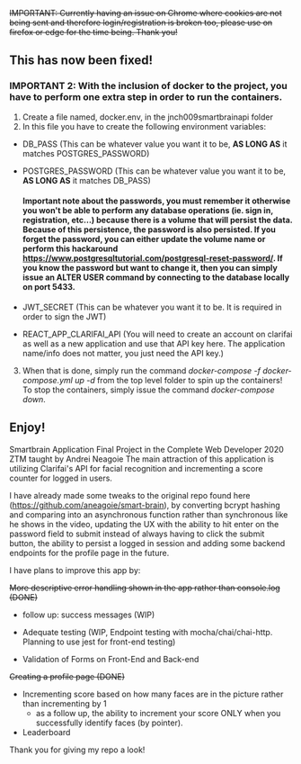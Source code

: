~~IMPORTANT: Currently having an issue on Chrome where cookies are not being sent and therefore login/registration is broken too, please use on firefox or edge for the time being. Thank you!~~ 
## This has now been fixed!

### IMPORTANT 2: With the inclusion of docker to the project, you have to perform one extra step in order to run the containers.
1. Create a file named, docker.env, in the jnch009smartbrainapi folder
2. In this file you have to create the following environment variables:
  * DB_PASS (This can be whatever value you want it to be, **AS LONG AS** it matches POSTGRES_PASSWORD)
  * POSTGRES_PASSWORD (This can be whatever value you want it to be, **AS LONG AS** it matches DB_PASS)
     #### Important note about the passwords, you must remember it otherwise you won't be able to perform any database operations (ie. sign in, registration, etc...) because there is a volume that will persist the data. Because of this persistence, the password is also persisted. If you forget the password, you can either update the volume name or perform this hackaround https://www.postgresqltutorial.com/postgresql-reset-password/. If you know the password but want to change it, then you can simply issue an ALTER USER command by connecting to the database locally on port 5433.
     
  * JWT_SECRET (This can be whatever you want it to be. It is required in order to sign the JWT)
  * REACT_APP_CLARIFAI_API (You will need to create an account on clarifai as well as a new application and use that API key here. The application name/info does not matter, you just need the API key.)
3. When that is done, simply run the command *docker-compose -f docker-compose.yml up -d* from the top level folder to spin up the containers! To stop the containers, simply issue the command *docker-compose down*.

## Enjoy!

Smartbrain Application Final Project in the Complete Web Developer 2020 ZTM taught by Andrei Neagoie
The main attraction of this application is utilizing Clarifai's API for facial recognition and incrementing a 
score counter for logged in users.

I have already made some tweaks to the original repo found here (https://github.com/aneagoie/smart-brain), by converting bcrypt hashing and comparing into an asynchronous function rather than synchronous like he shows in the video, updating the UX with the ability to hit enter on the password field to submit instead of always having to click the submit button, the ability to persist a logged in session and adding some backend endpoints for the profile page in the future.

I have plans to improve this app by:

~~More descriptive error handling shown in the app rather than console.log (DONE)~~

  * follow up: success messages (WIP)
  
* Adequate testing (WIP, Endpoint testing with mocha/chai/chai-http. Planning to use jest for front-end testing)
* Validation of Forms on Front-End and Back-end

~~Creating a profile page (DONE)~~ 

* Incrementing score based on how many faces are in the picture rather than incrementing by 1
  * as a follow up, the ability to increment your score ONLY when you successfully identify faces (by pointer).
* Leaderboard
 
Thank you for giving my repo a look!
